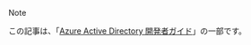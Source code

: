 > [!NOTE]
> この記事は、「[Azure Active Directory 開発者ガイド](../articles/active-directory/develop/active-directory-developers-guide.md)」の一部です。
>
>
